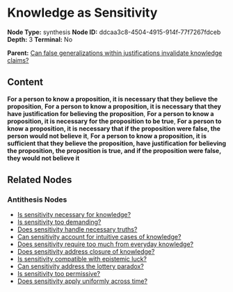# Knowledge as Sensitivity

**Node Type:** synthesis
**Node ID:** ddcaa3c8-4504-4915-914f-77f7267fdceb
**Depth:** 3
**Terminal:** No

**Parent:** [Can false generalizations within justifications invalidate knowledge claims?](can-false-generalizations-within-justifications-invalidate-knowledge-claims-antithesis-a6ab8431-5201-43e3-9219-55b2046ae9b1.md)

## Content

**For a person to know a proposition, it is necessary that they believe the proposition**, **For a person to know a proposition, it is necessary that they have justification for believing the proposition**, **For a person to know a proposition, it is necessary for the proposition to be true**, **For a person to know a proposition, it is necessary that if the proposition were false, the person would not believe it**, **For a person to know a proposition, it is sufficient that they believe the proposition, have justification for believing the proposition, the proposition is true, and if the proposition were false, they would not believe it**

## Related Nodes

### Antithesis Nodes

- [Is sensitivity necessary for knowledge?](is-sensitivity-necessary-for-knowledge-antithesis-f9d0ee70-05ca-4adc-9945-6654a5685f90.md)
- [Is sensitivity too demanding?](is-sensitivity-too-demanding-antithesis-244c81f8-3a29-47c0-916d-1f4a40f0c7d1.md)
- [Does sensitivity handle necessary truths?](does-sensitivity-handle-necessary-truths-antithesis-09b5606d-f565-429f-86a0-18882939fc51.md)
- [Can sensitivity account for intuitive cases of knowledge?](can-sensitivity-account-for-intuitive-cases-of-knowledge-antithesis-27767887-4106-4f8d-8e8f-2e36f6214114.md)
- [Does sensitivity require too much from everyday knowledge?](does-sensitivity-require-too-much-from-everyday-knowledge-antithesis-2d4bc453-e30c-4036-8ad6-20249ca66e62.md)
- [Does sensitivity address closure of knowledge?](does-sensitivity-address-closure-of-knowledge-antithesis-f68b9b9c-d21a-4d86-a123-912f5349b26e.md)
- [Is sensitivity compatible with epistemic luck?](is-sensitivity-compatible-with-epistemic-luck-antithesis-7959ec9b-3948-479b-84b2-09b9f0316e58.md)
- [Can sensitivity address the lottery paradox?](can-sensitivity-address-the-lottery-paradox-antithesis-2b48bcb3-1fce-465a-912d-f635374f73b6.md)
- [Is sensitivity too permissive?](is-sensitivity-too-permissive-antithesis-93c99655-11bf-4804-999b-4d60abc62162.md)
- [Does sensitivity apply uniformly across time?](does-sensitivity-apply-uniformly-across-time-antithesis-a90e77de-b21b-4f83-ba2c-3f46fe272bda.md)
